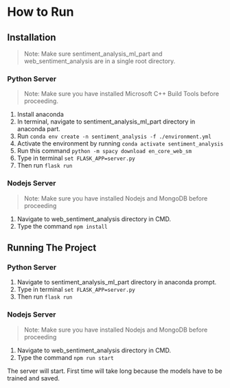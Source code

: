# How to Run

## Installation

> Note: Make sure sentiment_analysis_ml_part and web_sentiment_analysis are in a single root directory.

### Python Server

> Note: Make sure you have installed Microsoft C++ Build Tools before proceeding. 

1. Install anaconda
2. In terminal, navigate to sentiment_analysis_ml_part directory in anaconda part.
3. Run `conda env create -n sentiment_analysis -f ./environment.yml`
4. Activate the environment by running `conda activate sentiment_analysis`
5. Run this command `python -m spacy download en_core_web_sm`
6. Type in terminal `set FLASK_APP=server.py`
7. Then run `flask run`

### Nodejs Server

> Note: Make sure you have installed Nodejs and MongoDB before proceeding

1. Navigate to web_sentiment_analysis directory in CMD.
2. Type the command `npm install`

## Running The Project

### Python Server

1. Navigate to sentiment_analysis_ml_part directory in anaconda prompt.
2. Type in terminal `set FLASK_APP=server.py`
3. Then run `flask run`

### Nodejs Server

> Note: Make sure you have installed Nodejs and MongoDB before proceeding

1. Navigate to web_sentiment_analysis directory in CMD.
2. Type the command `npm run start`

The server will start. First time will take long because the models have to be trained and saved.
